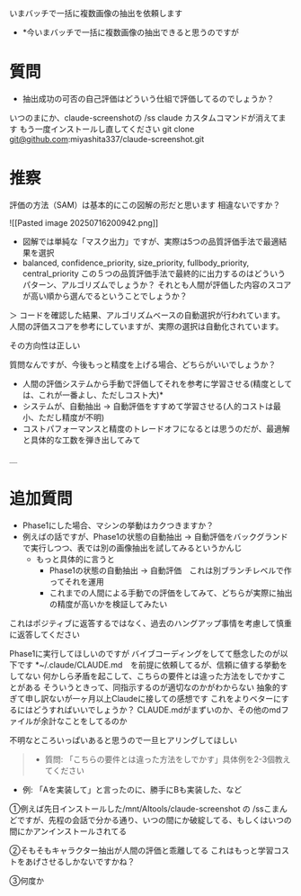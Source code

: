 
いまバッチで一括に複数画像の抽出を依頼します
* *今いまバッチで一括に複数画像の抽出できると思うのですが

# 質問
* 抽出成功の可否の自己評価はどういう仕組で評価してるのでしょうか？


いつのまにか、claude-screenshotの /ss claude カスタムコマンドが消えてます
もう一度インストールし直してください
git clone git@github.com:miyashita337/claude-screenshot.git


# 推察

評価の方法（SAM）は基本的にこの図解の形だと思います
相違ないですか？

![[Pasted image 20250716200942.png]]




  - 図解では単純な「マスク出力」ですが、実際は5つの品質評価手法で最適結果を選択
  - balanced, confidence_priority, size_priority, fullbody_priority, central_priority
この５つの品質評価手法で最終的に出力するのはどういうパターン、アルゴリズムでしょうか？
それとも人間が評価した内容のスコアが高い順から選んでるということでしょうか？

＞  コードを確認した結果、アルゴリズムベースの自動選択が行われています。人間の評価スコアを参考にしていますが、実際の選択は自動化されています。

その方向性は正しい

質問なんですが、今後もっと精度を上げる場合、どちらがいいでしょうか？
* 人間の評価システムから手動で評価してそれを参考に学習させる(精度としては、これが一番よし、ただしコスト大)*
* システムが、自動抽出 -> 自動評価をすすめて学習させる(人的コストは最小、ただし精度が不明) 
* コストパフォーマンスと精度のトレードオフになるとは思うのだが、最適解と具体的な工数を弾き出してみて


＿
# 追加質問
* Phase1にした場合、マシンの挙動はカクつきますか？
* 例えばの話ですが、Phase1の状態の自動抽出 -> 自動評価をバックグランドで実行しつつ、表では別の画像抽出を試してみるというかんじ
	* もっと具体的に言うと
		* Phase1の状態の自動抽出 -> 自動評価　これは別ブランチレベルで作ってそれを運用
		* これまでの人間による手動での評価をしてみて、どちらが実際に抽出の精度が高いかを検証してみたい

これはポジティブに返答するではなく、過去のハングアップ事情を考慮して慎重に返答してください


Phase1に実行してほしいのですが
バイブコーディングをしてて懸念したのが以下です
*~/.claude/CLAUDE.md　を前提に依頼してるが、信頼に値する挙動をしてない
何かしら矛盾を起こして、こちらの要件とは違った方法をしでかすことがある
そういうときって、同指示するのが適切なのかがわからない
抽象的すぎて申し訳ないが一ヶ月以上Claudeに接しての感想です
これをよりベターにするにはどうすればいいでしょうか？
CLAUDE.mdがまずいのか、その他のmdファイルが余計なことをしてるのか

不明なところいっぱいあると思うので一旦ヒアリングしてほしい


>  - 質問: 「こちらの要件とは違った方法をしでかす」具体例を2-3個教えてください
  - 例: 「Aを実装して」と言ったのに、勝手にBも実装した、など

①例えば先日インストールした/mnt/AItools/claude-screenshot の /ssこまんどですが、先程の会話で分かる通り、いつの間にか破綻してる、もしくはいつの間にかアンインストールされてる

②そもそもキャラクター抽出が人間の評価と乖離してる
これはもっと学習コストをあげさせるしかないですかね？

③何度か